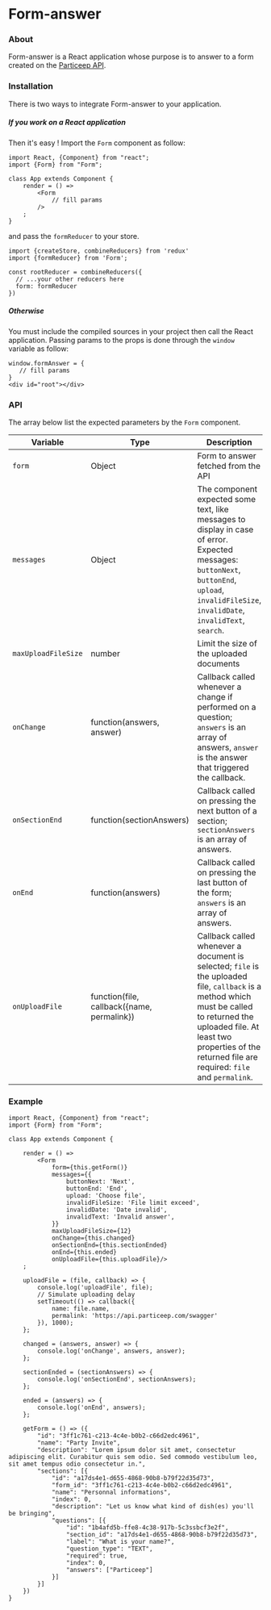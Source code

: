 # Form-answer

### About

Form-answer is a React application whose purpose is to answer to a form created on the [Particeep API](https://api.particeep.com/swagger#/form).

### Installation

There is two ways to integrate Form-answer to your application.

##### If you work on a React application

Then it's easy ! Import the `Form` component as follow:
```
import React, {Component} from "react";
import {Form} from "Form";

class App extends Component {
    render = () => 
        <Form
            // fill params
        />
    ;
}
```

and pass the `formReducer` to your store.
```
import {createStore, combineReducers} from 'redux'
import {formReducer} from 'Form';

const rootReducer = combineReducers({
  // ...your other reducers here
  form: formReducer
})
```

##### Otherwise

You must include the compiled sources in your project then call the React application. Passing params to the props is done through the `window` variable as follow:
 ```
 window.formAnswer = {
    // fill params
 }
 <div id="root"></div>
 
 ```
 
### API

The array below list the expected parameters by the `Form` component.

| Variable                | Type                                       | Description                                                                                                                                                                                                                                 |
|-------------------------|--------------------------------------------|---------------------------------------------------------------------------------------------------------------------------------------------------------------------------------------------------------------------------------------------|
| `form`                  | Object                                     | Form to answer fetched from the API                                                                                                                                                                                                         |
| `messages`              | Object                                     | The component expected some text, like messages to display in case of error. Expected messages: `buttonNext`, `buttonEnd`, `upload`, `invalidFileSize`, `invalidDate`, `invalidText`, `search`.                                                                                                                                                               |
| `maxUploadFileSize`     | number                                     | Limit the size of the uploaded documents                                                                                                                                                                                                    |
| `onChange`              | function(answers, answer)                  | Callback called whenever a change if performed on a question; `answers` is an array of answers, `answer` is the answer that triggered the callback.                                                                                         |
| `onSectionEnd`          | function(sectionAnswers)                   | Callback called on pressing the next button of a section; `sectionAnswers` is an array of answers.                                                                                                                                          |
| `onEnd`                 | function(answers)                          | Callback called on pressing the last button of the form; `answers` is an array of answers.                                                                                                                                                  |
| `onUploadFile`          | function(file, callback({name, permalink}) | Callback called whenever a document is selected; `file` is the uploaded file, `callback` is a method which must be called to returned the uploaded file. At least two properties of the returned file are required: `file` and `permalink`. |

### Example

```
import React, {Component} from "react";
import {Form} from "Form";

class App extends Component {

    render = () =>
        <Form
            form={this.getForm()}
            messages={{
                buttonNext: 'Next',
                buttonEnd: 'End',
                upload: 'Choose file',
                invalidFileSize: 'File limit exceed',
                invalidDate: 'Date invalid',
                invalidText: 'Invalid answer',
            }}
            maxUploadFileSize={12}
            onChange={this.changed}
            onSectionEnd={this.sectionEnded}
            onEnd={this.ended}
            onUploadFile={this.uploadFile}/>
    ;

    uploadFile = (file, callback) => {
        console.log('uploadFile', file);
        // Simulate uploading delay
        setTimeout(() => callback({
            name: file.name,
            permalink: 'https://api.particeep.com/swagger'
        }), 1000);
    };

    changed = (answers, answer) => {
        console.log('onChange', answers, answer);
    };

    sectionEnded = (sectionAnswers) => {
        console.log('onSectionEnd', sectionAnswers);
    };

    ended = (answers) => {
        console.log('onEnd', answers);
    };

    getForm = () => ({
        "id": "3ff1c761-c213-4c4e-b0b2-c66d2edc4961",
        "name": "Party Invite",
        "description": "Lorem ipsum dolor sit amet, consectetur adipiscing elit. Curabitur quis sem odio. Sed commodo vestibulum leo, sit amet tempus odio consectetur in.",
        "sections": [{
            "id": "a17ds4e1-d655-4868-90b8-b79f22d35d73",
            "form_id": "3ff1c761-c213-4c4e-b0b2-c66d2edc4961",
            "name": "Personnal informations",
            "index": 0,
            "description": "Let us know what kind of dish(es) you'll be bringing",
            "questions": [{
                "id": "1b4afd5b-ffe8-4c38-917b-5c3ssbcf3e2f",
                "section_id": "a17ds4e1-d655-4868-90b8-b79f22d35d73",
                "label": "What is your name?",
                "question_type": "TEXT",
                "required": true,
                "index": 0,
                "answers": ["Particeep"]
            }]
        }]
    })
}
```

